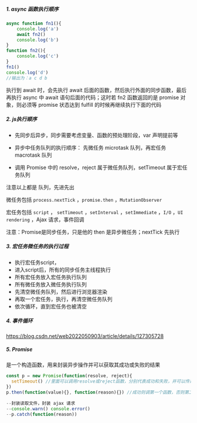 ##### 1. async 函数执行顺序

```javascript
async function fn1(){
    console.log('a')
    await fn2()
    console.log('b')
}
function fn2(){
    console.log('c')
}
fn1()
console.log('d')
//输出为：a c d b
```

执行到 await 时，会先执行 await 后面的函数，然后执行外面的同步函数，最后再执行 async 中 await 语句后面的代码；这时若 fn2 函数返回的是 promise 对象，则必须等 promise 状态达到 fulfill 的时候再继续执行下面的代码

##### 2. js执行顺序

- 先同步后异步，同步需要考虑变量、函数的预处理阶段，var 声明提前等

- 异步中任务队列的执行顺序： 先微任务 microtask 队列，再宏任务 macrotask 队列

- 调用 Promise 中的 resolve，reject 属于微任务队列，setTimeout 属于宏任务队列

注意以上都是 队列，先进先出

微任务包括 `process.nextTick` ，`promise.then` ，`MutationObserver`

宏任务包括 `script` ， `setTimeout` ，`setInterval` ，`setImmediate` ，`I/O` ，`UI rendering` ，Ajax 请求，事件回调

注意：Promise是同步任务，只是他的 then 是异步微任务；nextTick 先执行

##### 3. 宏任务微任务的执行过程

- 执行宏任务script，
- 进入script后，所有的同步任务主线程执行
- 所有宏任务放入宏任务执行队列
- 所有微任务放入微任务执行队列
- 先清空微任务队列，然后进行浏览器渲染
- 再取一个宏任务，执行，再清空微任务队列
- 依次循环，直到宏任务也被清空

##### 4. 事件循环

https://blog.csdn.net/web2022050903/article/details/127305728

##### 5. Promise 

是一个构造函数，用来封装异步操作并可以获取其成功或失败的结果

```js
const p = new Promise(function(resolve, reject){
  setTimeout() //里面可以调用resolve或reject函数，分别代表成功和失败，并可以传递参数
})
p.then(function(value){}, function(reason){}) //成功则调第一个函数，否则第二个
 
--封装读取文件，封装 ajax 请求
--console.warn() console.error()
--p.catch(function(reason))
```